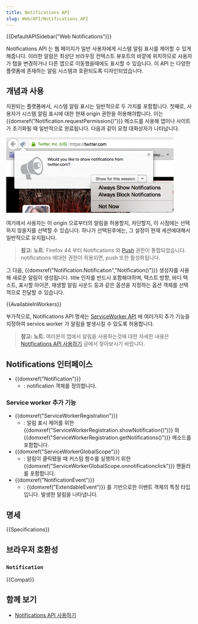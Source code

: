 ```yaml
---
title: Notifications API
slug: Web/API/Notifications_API
---
```

{{DefaultAPISidebar("Web Notifications")}}

Notifications API 는 웹 페이지가 일반 사용자에게 시스템 알림 표시를 제어할 수 있게 해줍니다. 이러한 알람은 최상단 브라우징 컨텍스트 뷰포트의 바깥에 위치하므로 사용자가 탭을 변경하거나 다른 앱으로 이동했을때에도 표시할 수 있습니다. 이 API 는 다양한 플랫폼에 존재하는 알림 시스템과 호환되도록 디자인되었습니다.

## 개념과 사용

지원되는 플랫폼에서, 시스템 알림 표시는 일반적으로 두 가지를 포함합니다. 첫째로, 사용자가 시스템 알림 표시에 대한 현재 origin 권한을 허용해야합니다. 이는 {{domxref("Notification.requestPermission()")}} 메소드를 사용해 앱이나 사이트가 초기화될 때 일반적으로 완료됩니다. 다음과 같이 요청 대화상자가 나타납니다.

![](notification-bubble.png)

여기에서 사용자는 이 origin 으로부터의 알림을 허용할지, 차단할지, 이 시점에는 선택하지 않을지를 선택할 수 있습니다. 하나가 선택된후에는, 그 설정이 현재 세션에대해서 일반적으로 유지됩니다.

> **참고:** **노트**: Firefox 44 부터 Notifications 와 [Push](/ko/docs/Web/API/Push_API) 권한이 통합되었습니다. notifications 에대한 권한이 허용되면, push 또한 활성화됩니다.

그 다음, {{domxref("Notification.Notification","Notification()")}} 생성자를 사용해 새로운 알림이 생성됩니다. title 인자를 반드시 포함해야하며, 텍스트 방향, 바디 텍스트, 표시할 아이콘, 재생할 알림 사운드 등과 같은 옵션을 지정하는 옵션 객체를 선택적으로 전달할 수 있습니다.

{{AvailableInWorkers}}

부가적으로, Notifications API 명세는 [ServiceWorker API](/ko/docs/Web/API/Service_Worker_API) 에 여러가지 추가 기능을 지정하여 service worker 가 알림을 발생시킬 수 있도록 허용합니다.

> **참고:** **노트**: 여러분의 앱에서 알림을 사용하는것에 대한 자세한 내용은 [Notifications API 사용하기](/ko/docs/WebAPI/Using_Web_Notifications) 글에서 찾아보시기 바랍니다.

## Notifications 인터페이스

- {{domxref("Notification")}}
  - : notification 객체를 정의합니다.

### Service worker 추가 기능

- {{domxref("ServiceWorkerRegistration")}}
  - : 알림 표시 제어를 위한 {{domxref("ServiceWorkerRegistration.showNotification()")}} 와 {{domxref("ServiceWorkerRegistration.getNotifications()")}} 메소드를 포함합니다.
- {{domxref("ServiceWorkerGlobalScope")}}
  - : 알림이 클릭됐을 때 커스텀 함수를 실행하기 위한 {{domxref("ServiceWorkerGlobalScope.onnotificationclick")}} 핸들러를 포함합니다.
- {{domxref("NotificationEvent")}}
  - : {{domxref("ExtendableEvent")}} 를 기반으로한 이벤트 객체의 특정 타입입니다. 발생한 알림을 나타냅니다.

## 명세

{{Specifications}}

## 브라우저 호환성

### `Notification`

{{Compat}}

## 함께 보기

- [Notifications API 사용하기](/ko/docs/WebAPI/Using_Web_Notifications)
